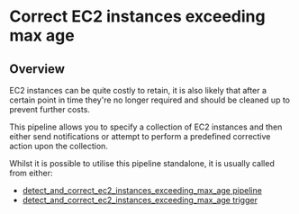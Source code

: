 # Correct EC2 instances exceeding max age

## Overview

EC2 instances can be quite costly to retain, it is also likely that after a certain point in time they're no longer required and should be cleaned up to prevent further costs.

This pipeline allows you to specify a collection of EC2 instances and then either send notifications or attempt to perform a predefined corrective action upon the collection.

Whilst it is possible to utilise this pipeline standalone, it is usually called from either:
- [detect_and_correct_ec2_instances_exceeding_max_age pipeline](https://hub.flowpipe.io/mods/turbot/aws_thrifty/pipelines/aws_thrifty.pipeline.detect_and_correct_ec2_instances_exceeding_max_age)
- [detect_and_correct_ec2_instances_exceeding_max_age trigger](https://hub.flowpipe.io/mods/turbot/aws_thrifty/triggers/aws_thrifty.trigger.query.detect_and_correct_ec2_instances_exceeding_max_age)